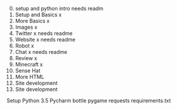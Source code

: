 
0. setup and python intro needs readm
1. Setup and Basics x
2. More Basics x
3. Images x
4. Twitter x needs readme
5. Website x needs readme
6. Robot x
7. Chat x needs readme
8. Review x
9. Minecraft x
10. Sense Hat
11. More HTML
12. Site development
13. Site development


Setup
Python 3.5
Pycharm
bottle
pygame
requests
requirements.txt

